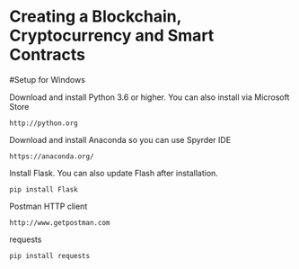 # Creating a Blockchain, Cryptocurrency and Smart Contracts



#Setup for Windows

Download and install Python 3.6 or higher. You can also install via Microsoft Store

```
http://python.org
```



Download and install Anaconda so you can use Spyrder IDE
```
https://anaconda.org/
```


Install Flask. You can also update Flash after installation.
```
pip install Flask
```


Postman HTTP client 
```
http://www.getpostman.com
```

requests
```
pip install requests
```



